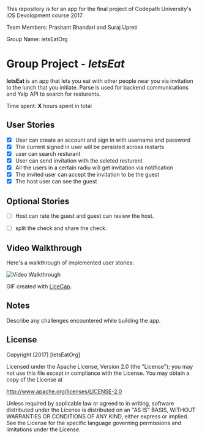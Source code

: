 This repository is for an app for the final project of Codepath University's iOS Devolopment course 2017.

Team Members: Prashant Bhandari and Suraj Upreti

Group Name: letsEatOrg
# Group Project - *letsEat*

**letsEat** is an app that lets you eat with other people near you via invitation to the lunch that you initiate. Parse is used for backend communications and Yelp API to search for resturents.

Time spent: **X** hours spent in total

## User Stories

- [x] User can create an account and sign in with username and password
- [x] The current signed in user will be persisted across restarts
- [x] user can search resturant 
- [x] User can send invitation with the seleted resturent 
- [x] All the users in a certain radiu will get invitation via notification
- [x] The invited user can accept the invitation to be the guest
- [x] The host user can see the guest

## Optional Stories
- [ ] Host can rate the guest and guest can review the host.
- [ ] split the check and share the check.


## Video Walkthrough 

Here's a walkthrough of implemented user stories:

<img src='http://i.imgur.com/link/to/your/gif/file.gif' title='Video Walkthrough' width='' alt='Video Walkthrough' />

GIF created with [LiceCap](http://www.cockos.com/licecap/).

## Notes

Describe any challenges encountered while building the app.

## License

Copyright [2017] [letsEatOrg]

Licensed under the Apache License, Version 2.0 (the "License");
you may not use this file except in compliance with the License.
You may obtain a copy of the License at

http://www.apache.org/licenses/LICENSE-2.0

Unless required by applicable law or agreed to in writing, software
distributed under the License is distributed on an "AS IS" BASIS,
WITHOUT WARRANTIES OR CONDITIONS OF ANY KIND, either express or implied.
See the License for the specific language governing permissions and
limitations under the License.
